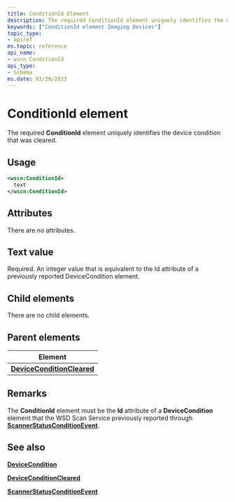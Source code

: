 ```yaml
---
title: ConditionId Element
description: The required ConditionId element uniquely identifies the device condition that was cleared.
keywords: ["ConditionId element Imaging Devices"]
topic_type:
- apiref
ms.topic: reference
api_name:
- wscn ConditionId
api_type:
- Schema
ms.date: 03/29/2023
---
```


# ConditionId element

The required **ConditionId** element uniquely identifies the device condition that was cleared.

## Usage

```xml
<wscn:ConditionId>
  text
</wscn:ConditionId>
```

## Attributes

There are no attributes.

## Text value

Required. An integer value that is equivalent to the Id attribute of a previously reported DeviceCondition element.

## Child elements

There are no child elements.

## Parent elements

| Element |
|--|
| [**DeviceConditionCleared**](deviceconditioncleared.md) |

## Remarks

The **ConditionId** element must be the **Id** attribute of a **DeviceCondition** element that the WSD Scan Service previously reported through [**ScannerStatusConditionEvent**](scannerstatusconditionevent.md).

## See also

[**DeviceCondition**](devicecondition.md)

[**DeviceConditionCleared**](deviceconditioncleared.md)

[**ScannerStatusConditionEvent**](scannerstatusconditionevent.md)

